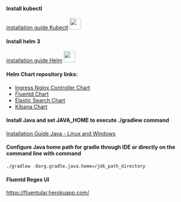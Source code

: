 #### Install kubectl

[installation guide Kubectl](https://kubernetes.io/docs/tasks/tools/)
<img src="https://www.linux-magazin.de/wp-content/uploads/2017/09/kubernetes-1.png" width="30px" height="30px"/>

#### Install helm 3

[installation guide Helm](https://helm.sh/docs/intro/install/)
<img src="https://helm.sh/img/helm.svg" width="30px" height="30px">


#### Helm Chart repository links:

- [Ingress Nginx Controller Chart](https://github.com/kubernetes/ingress-nginx/tree/master/charts/ingress-nginx)
- [Fluentd Chart](https://github.com/bitnami/charts/tree/master/bitnami/fluentd)
- [Elastic Search Chart](https://github.com/elastic/helm-charts/blob/master/elasticsearch)
- [Kibana Chart](https://github.com/elastic/helm-charts/blob/master/kibana)


#### Install Java and set JAVA_HOME to execute ./gradlew command

[Installation Guide Java - Linux and Windows](https://docs.oracle.com/cd/E19182-01/820-7851/inst_cli_jdk_javahome_t/)

#### Configure Java home path for gradle through IDE or directly on the command line with command

    ./gradlew -Dorg.gradle.java.home=/jdk_path_directory


#### Fluentd Regex UI 
https://fluentular.herokuapp.com/
